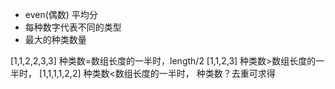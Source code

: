 - even(偶数) 平均分
- 每种数字代表不同的类型
- 最大的种类数量

[1,1,2,2,3,3]   种类数=数组长度的一半时，length/2
[1,1,2,3]       种类数>数组长度的一半时，
[1,1,1,1,2,2]   种类数<数组长度的一半时，
                种类数？去重可求得

